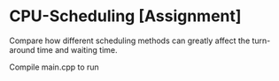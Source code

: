 # CPU-Scheduling [Assignment]
Compare how different scheduling methods can greatly affect the turn-around time and waiting time.

  Compile main.cpp to run
